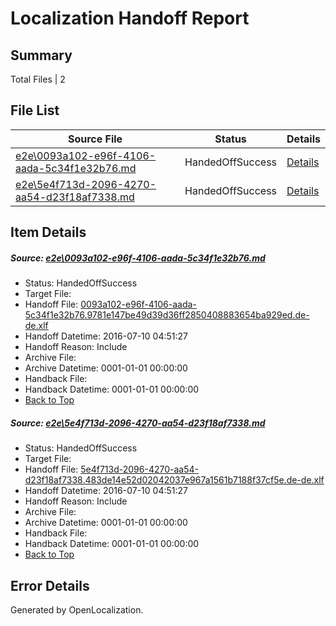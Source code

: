 # <a name='report-top'></a> Localization Handoff Report

## Summary
 Total Files | 2

## File List
 Source File | Status | Details 
 ----------- | ------ | ------- 
 [e2e\0093a102-e96f-4106-aada-5c34f1e32b76.md](https://github.com/OpenLocalizationTestOrg/oltest/blob/0f45f7821ca0eb16e8532cf127436c37eb315106/e2e/0093a102-e96f-4106-aada-5c34f1e32b76.md) | HandedOffSuccess | [Details](#c5b6f8ce079757918d7258b079ed6a836c43423f1)
 [e2e\5e4f713d-2096-4270-aa54-d23f18af7338.md](https://github.com/OpenLocalizationTestOrg/oltest/blob/0f45f7821ca0eb16e8532cf127436c37eb315106/e2e/5e4f713d-2096-4270-aa54-d23f18af7338.md) | HandedOffSuccess | [Details](#0dc2c123b91ff748558d5d653f30a9cc3383ee052)

## Item Details
##### <a name='c5b6f8ce079757918d7258b079ed6a836c43423f1'></a> Source: [e2e\0093a102-e96f-4106-aada-5c34f1e32b76.md](https://github.com/OpenLocalizationTestOrg/oltest/blob/0f45f7821ca0eb16e8532cf127436c37eb315106/e2e/0093a102-e96f-4106-aada-5c34f1e32b76.md)
* Status: HandedOffSuccess
* Target File: 
* Handoff File: [0093a102-e96f-4106-aada-5c34f1e32b76.9781e147be49d39d36ff2850408883654ba929ed.de-de.xlf](https://github.com/OpenLocalizationTestOrg/olhandoff-e2e/blob/2f6f892a3a118884eca94c0bc7239fd6462c3b9b/ol-handoff/OpenLocalizationTestOrg/oltest-dede-fly/ci/ht/0093a102-e96f-4106-aada-5c34f1e32b76.9781e147be49d39d36ff2850408883654ba929ed.de-de.xlf)
* Handoff Datetime: 2016-07-10 04:51:27
* Handoff Reason: Include
* Archive File: 
* Archive Datetime: 0001-01-01 00:00:00
* Handback File: 
* Handback Datetime: 0001-01-01 00:00:00
* [Back to Top](#report-top)

##### <a name='0dc2c123b91ff748558d5d653f30a9cc3383ee052'></a> Source: [e2e\5e4f713d-2096-4270-aa54-d23f18af7338.md](https://github.com/OpenLocalizationTestOrg/oltest/blob/0f45f7821ca0eb16e8532cf127436c37eb315106/e2e/5e4f713d-2096-4270-aa54-d23f18af7338.md)
* Status: HandedOffSuccess
* Target File: 
* Handoff File: [5e4f713d-2096-4270-aa54-d23f18af7338.483de14e52d02042037e967a1561b7188f37cf5e.de-de.xlf](https://github.com/OpenLocalizationTestOrg/olhandoff-e2e/blob/2f6f892a3a118884eca94c0bc7239fd6462c3b9b/ol-handoff/OpenLocalizationTestOrg/oltest-dede-fly/ci/ht/5e4f713d-2096-4270-aa54-d23f18af7338.483de14e52d02042037e967a1561b7188f37cf5e.de-de.xlf)
* Handoff Datetime: 2016-07-10 04:51:27
* Handoff Reason: Include
* Archive File: 
* Archive Datetime: 0001-01-01 00:00:00
* Handback File: 
* Handback Datetime: 0001-01-01 00:00:00
* [Back to Top](#report-top)


## Error Details

Generated by OpenLocalization.
